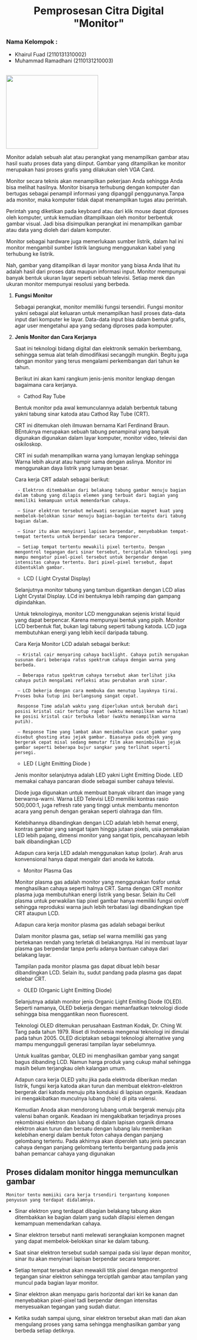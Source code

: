 <h1 align="center">Pemprosesan Citra Digital <br> "Monitor"</h1>

### Nama Kelompok :
- Khairul Fuad (2110131310002)
- Muhammad Ramadhani (2110131210003)
<br>
<img align="center" height="200" width="250" src="(https://ssl-product-images.www8-hp.com/digmedialib/prodimg/lowres/c07062905.png)">
    



Monitor adalah sebuah alat atau perangkat yang menampilkan gambar atau hasil suatu proses data yang diinput. Gambar yang ditampilkan ke monitor merupakan hasi proses grafis yang dilakukan oleh VGA Card.

Monitor secara teknis akan menampilkan pekerjaan Anda sehingga Anda bisa melihat hasilnya. Monitor bisanya terhubung dengan komputer dan bertugas sebagai penampil informasi yang dipanggil penggunanya.Tanpa ada monitor, maka komputer tidak dapat menampilkan tugas atau perintah.

Perintah yang diketikan pada keyboard atau dari klik mouse dapat diproses oleh komputer, untuk kemudian ditampilkaan oleh monitor berbentuk gambar visual. Jadi bisa disimpulkan perangkat ini menampilkan gambar atau data yang dioleh dari dalam komputer.

Monitor sebagai hardware juga memerlukaan sumber listrik, dalam hal ini monitor mengambil sumber listrik langsung menggunakan kabel yang terhubung ke listrik.

Nah, gambar yang ditampilkan di layar monitor yang biasa Anda lihat itu adalah hasil dari proses data maupun informasi input. Monitor mempunyai banyak bentuk ukuran layar seperti sebuah televisi. Setiap merek dan ukuran monitor mempunyai resolusi yang berbeda.


1. __Fungsi Monitor__

    Sebagai perangkat, monitor memiliki fungsi tersendiri. Fungsi monitor yakni sebagai alat keluaran untuk menampilkan hasil proses data-data input dari komputer ke layar. Data-data input bisa dalam bentuk grafis, agar user mengetahui apa yang sedang diproses pada komputer.

2. __Jenis Monitor dan Cara Kerjanya__

    Saat ini teknologi bidang digital dan elektronik semakin berkembang, sehingga semua alat telah dimodifikasi secanggih mungkin. Begitu juga dengan monitor yang terus mengalami perkembangan dari tahun ke tahun.

    Berikut ini akan kami rangkum jenis-jenis monitor lengkap dengan bagaimana cara kerjanya.


    - Cathod Ray Tube

    Bentuk monitor pda awal kemunculannya adalah berbentuk tabung yakni tabung sinar katoda atau Cathod Ray Tube (CRT).

    CRT ini ditemukan oleh ilmuwan bernama Karl Ferdinand Braun. BEntuknya merupakan sebuah tabung penampinal yang banyak digunakan digunakan dalam layar komputer, monitor video, televisi dan oskiloskop.

    CRT ini sudah menampilkan warna yang lumayan lengkap sehingga Warna lebih akurat atau hampir sama dengan aslinya. Monitor ini menggunakan daya listrik yang lumayan besar.

    Cara kerja CRT adalah sebagai berikut:



        - Elektron ditembakkan dari belakang tabung gambar menuju bagian dalam tabung yang dilapis elemen yang terbuat dari bagian yang memiliki kemampuan untuk memendarkan cahaya.

        – Sinar elektron tersebut melewati serangkaian magnet kuat yang membelok-belokkan sinar menuju bagian-bagian tertentu dari tabung bagian dalam.

        – Sinar itu akan menyinari lapisan berpendar, menyebabkan tempat-tempat tertentu untuk berpendar secara temporer.

        – Setiap tempat tertentu mewakili pixel tertentu. Dengan mengontrol tegangan dari sinar tersebut, terciptalah teknologi yang mampu mengatur pixel-pixel tersebut untuk berpendar dengan intensitas cahaya tertentu. Dari pixel-pixel tersebut, dapat dibentuklah gambar.

    - LCD ( Light Crystal Display)

    Selanjutnya monitor tabung yang tambun digantikan dengan LCD alias Light Crystal Display. LCd ini bentuknya lebih ramping dan gampang dipindahkan.

    Untuk teknologinya, monitor LCD menggunakan sejenis kristal liquid yang dapat berpencar. Karena mempunyai bentuk yang pipih.
    Monitor LCD berbentuk flat, bukan lagi tabung seperti tabung katoda. LCD juga membutuhkan energi yang lebih kecil daripada tabung.

    Cara Kerja Monitor LCD adalah sebagai berikut:

        – Kristal cair menyaring cahaya backlight. Cahaya putih merupakan susunan dari beberapa ratus spektrum cahaya dengan warna yang berbeda.

        – Beberapa ratus spektrum cahaya tersebut akan terlihat jika cahaya putih mengalami refleksi atau perubahan arah sinar.

        – LCD bekerja dengan cara membuka dan menutup layaknya tirai. Proses buka tutup ini berlangsung sangat cepat.

        Response Time adalah waktu yang diperlukan untuk berubah dari posisi kristal cair tertutup rapat (waktu menampilkan warna hitam) ke posisi kristal cair terbuka lebar (waktu menampilkan warna putih).

        – Response Time yang lambat akan menimbulkan cacat gambar yang disebut ghosting atau jejak gambar. Biasanya pada objek yang bergerak cepat misal sedang memutar film akan menimbulkan jejak gambar seperti beberapa bujur sangkar yang terlihat seperti persegi.

    - LED ( Light Emitting Diode )

    Jenis monitor selanjutnya adalah LED yakni Light Emitting Diode. LED memakai cahaya pancaran diode sebagai sumber cahaya televisi.

    Diode juga digunakan untuk membuat banyak vibrant dan image yang berwarna-warni. Warna LED Televisi LED memiliki kontras rasio 500,000:1, juga refresh rate yang tinggi untuk membantu menonton acara yang penuh dengan gerakan seperti olahraga dan film.

    Kelebihannya dibandingkan dengan LCD adalah lebih hemat energi, kontras gambar yang sangat tajam hingga jutaan pixels, usia pemakaian LED lebih pajang, dimensi monitor yang sangat tipis, pencahayaan lebih baik dibandingkan LCD

    Adapun cara kerja LED adalah menggunakan katup (polar). Arah arus konvensional hanya dapat mengalir dari anoda ke katoda.

    - Monitor Plasma Gas

    Monitor plasma gas adalah monitor yang menggunakan fosfor untuk menghasilkan cahaya seperti halnya CRT. Sama dengan CRT monitor plasma juga membutuhkan energi listrik yang besar. Selain itu Cell plasma untuk perwakilan tiap pixel gambar hanya memiliki fungsi on/off sehingga reproduksi warna jauh lebih terbatasi lagi dibandingkan tipe CRT ataupun LCD.

    Adapun cara kerja monitor plasma gas adalah sebagai berikut

    Dalam monitor plasma gas, setiap sel warna memiliki gas yang bertekanan rendah yang terletak di belakangnya. Hal ini membuat layar plasma gas berpendar tanpa perlu adanya bantuan cahaya dari belakang layar.

    Tampilan pada monitor plasma gas dapat dibuat lebih besar dibandingkan LCD. Selain itu, sudut pandang pada plasma gas dapat selebar CRT.

    - OLED (Organic Light Emitting Diode)

    Selanjutnya adalah monitor jenis Organic Light Emiting Diode (OLED). Seperti namanya, OLED bekerja dengan memanfaatkan teknologi diode sehingga bisa menggantikan neon fluorescent.

    Teknologi OLED ditemukan perusahaan Eastman Kodak, Dr. Ching W. Tang pada tahun 1979. Riset di Indonesia mengenai teknologi ini dimulai pada tahun 2005. OLED diciptakan sebagai teknologi alternative yang mampu mengungguli generasi tampilan layar sebelumnya.

    Untuk kualitas gambar, OLED ini menghasilkan gambar yang sangat bagus dibanding LCD. Namun harga produk yang cukup mahal sehingga masih belum terjangkau oleh kalangan umum.

    Adapun cara kerja OLED yaitu jika pada elektroda diberikan medan listrik, fungsi kerja katoda akan turun dan membuat elektron-elektron bergerak dari katoda menuju pita konduksi di lapisan organik. Keadaan ini mengakibatkan munculnya lubang (hole) di pita valensi.

    Kemudian Anoda akan mendorong lubang untuk bergerak menuju pita valensi bahan organik. Keadaan ini mengakibatkan terjadinya proses rekombinasi elektron dan lubang di dalam lapisan organik dimana elektron akan turun dan bersatu dengan lubang lalu memberikan kelebihan energi dalam bentuk foton cahaya dengan panjang gelombang tertentu. Pada akhirnya akan diperoleh satu jenis pancaran cahaya dengan panjang gelombang tertentu bergantung pada jenis bahan pemancar cahaya yang digunakan

## Proses didalam monitor hingga memunculkan gambar

    Monitor tentu memiiki cara kerja trsendiri tergantung komponen penyusun yang terdapat didalamnya.


- Sinar elektron yang terdapat dibagian belakang tabung akan ditembakkan ke bagian dalam yang sudah dilapisi elemen dengan kemampuan memendarkan cahaya.

- Sinar elektron tersebut nanti melewati serangkaian komponen magnet yang dapat membelok-belokkan sinar ke dalam tabung.

- Saat sinar elektron tersebut sudah sampai pada sisi layar depan monitor, sinar itu akan menyinari lapisan berpendar secara temporer.

- Setiap tempat tersebut akan mewakili titik pixel dengan mengontrol tegangan sinar elektron sehingga terciptlah gambar atau tampilan yang muncul pada bagian layar monitor.

- Sinar elektron akan menyapu garis horizontal dari kiri ke kanan dan menyebabkan pixel-pixel tadi berpendar dengan intensitas menyesuaikan tegangan yang sudah diatur.

- Ketika sudah sampai ujung, sinar elektron tersebut akan mati dan akan mengulang proses yang sama sehingga menghasilkan gambar yang berbeda setiap detiknya.
